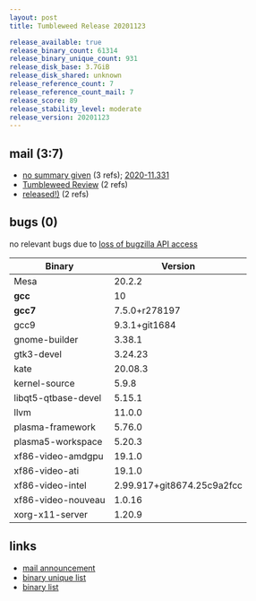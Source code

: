 ```yaml
---
layout: post
title: Tumbleweed Release 20201123

release_available: true
release_binary_count: 61314
release_binary_unique_count: 931
release_disk_base: 3.7GiB
release_disk_shared: unknown
release_reference_count: 7
release_reference_count_mail: 7
release_score: 89
release_stability_level: moderate
release_version: 20201123
---
```


## mail (3:7)

- [no summary given](https://github.com/boombatower/tumbleweed-review/issues/10) (3 refs); [2020-11.331](https://github.com/boombatower/tumbleweed-review/issues/10)
- [Tumbleweed Review](https://github.com/boombatower/tumbleweed-review/issues/10) (2 refs)
- [released!)](https://github.com/boombatower/tumbleweed-review/issues/10) (2 refs)

## bugs (0)

<!--more-->

no relevant bugs due to [loss of bugzilla API access](https://bugzilla.opensuse.org/show_bug.cgi?id=1157722)

Binary | Version
--- | ---
Mesa | 20.2.2
**gcc** | 10
**gcc7** | 7.5.0+r278197
gcc9 | 9.3.1+git1684
gnome-builder | 3.38.1
gtk3-devel | 3.24.23
kate | 20.08.3
kernel-source | 5.9.8
libqt5-qtbase-devel | 5.15.1
llvm | 11.0.0
plasma-framework | 5.76.0
plasma5-workspace | 5.20.3
xf86-video-amdgpu | 19.1.0
xf86-video-ati | 19.1.0
xf86-video-intel | 2.99.917+git8674.25c9a2fcc
xf86-video-nouveau | 1.0.16
xorg-x11-server | 1.20.9

## links

- [mail announcement](https://github.com/boombatower/tumbleweed-review/issues/10)
- [binary unique list](http://download.opensuse.org/history/20201123/rpm.unique.list)
- [binary list](http://download.opensuse.org/history/20201123/rpm.list)
